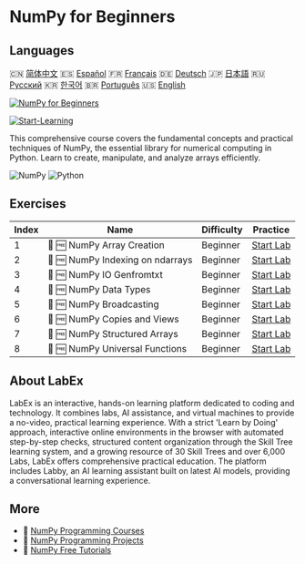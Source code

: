 # NumPy for Beginners

## Languages

🇨🇳 [简体中文](README_zh.md) 🇪🇸 [Español](README_es.md) 🇫🇷 [Français](README_fr.md) 🇩🇪 [Deutsch](README_de.md) 🇯🇵 [日本語](README_ja.md) 🇷🇺 [Русский](README_ru.md) 🇰🇷 [한국어](README_ko.md) 🇧🇷 [Português](README_pt.md) 🇺🇸 [English](README.md) 

[![NumPy for Beginners](https://cover-creator.labex.io/numpy-for-beginners.png)](https://labex.io/courses/numpy-for-beginners)

[![Start-Learning](https://img.shields.io/badge/Start-Learning-whitesmoke?style=for-the-badge)](https://labex.io/courses/numpy-for-beginners)

This comprehensive course covers the fundamental concepts and practical techniques of NumPy, the essential library for numerical computing in Python. Learn to create, manipulate, and analyze arrays efficiently.

![NumPy](https://img.shields.io/badge/NumPy-whitesmoke?style=for-the-badge&logo=numpy)
![Python](https://img.shields.io/badge/Python-whitesmoke?style=for-the-badge&logo=python)


## Exercises

|   Index | Name                             | Difficulty   | Practice                                                                                                   |
|---------|----------------------------------|--------------|------------------------------------------------------------------------------------------------------------|
|       1 | 📖 🆓 NumPy Array Creation       | Beginner     | <a target='_blank' href='https://labex.io/tutorials/numpy-numpy-array-creation-596338'>Start Lab</a>       |
|       2 | 📖 🆓 NumPy Indexing on ndarrays | Beginner     | <a target='_blank' href='https://labex.io/tutorials/numpy-numpy-indexing-on-ndarrays-596339'>Start Lab</a> |
|       3 | 📖 🆓 NumPy IO Genfromtxt        | Beginner     | <a target='_blank' href='https://labex.io/tutorials/numpy-numpy-io-genfromtxt-596340'>Start Lab</a>        |
|       4 | 📖 🆓 NumPy Data Types           | Beginner     | <a target='_blank' href='https://labex.io/tutorials/numpy-numpy-data-types-596341'>Start Lab</a>           |
|       5 | 📖 🆓 NumPy Broadcasting         | Beginner     | <a target='_blank' href='https://labex.io/tutorials/numpy-numpy-broadcasting-596342'>Start Lab</a>         |
|       6 | 📖 🆓 NumPy Copies and Views     | Beginner     | <a target='_blank' href='https://labex.io/tutorials/numpy-numpy-copies-and-views-596343'>Start Lab</a>     |
|       7 | 📖 🆓 NumPy Structured Arrays    | Beginner     | <a target='_blank' href='https://labex.io/tutorials/numpy-numpy-structured-arrays-596344'>Start Lab</a>    |
|       8 | 📖 🆓 NumPy Universal Functions  | Beginner     | <a target='_blank' href='https://labex.io/tutorials/numpy-numpy-universal-functions-596345'>Start Lab</a>  |

## About LabEx

LabEx is an interactive, hands-on learning platform dedicated to coding and technology. It combines labs, AI assistance, and virtual machines to provide a no-video, practical learning experience. With a strict 'Learn by Doing' approach, interactive online environments in the browser with automated step-by-step checks, structured content organization through the Skill Tree learning system, and a growing resource of 30 Skill Trees and over 6,000 Labs, LabEx offers comprehensive practical education. The platform includes Labby, an AI learning assistant built on latest AI models, providing a conversational learning experience.

## More

- 🔗 [NumPy Programming Courses](https://github.com/labex-labs/awesome-programming-courses)
- 🔗 [NumPy Programming Projects](https://github.com/labex-labs/awesome-programming-projects)
- 🔗 [NumPy Free Tutorials](https://github.com/labex-labs/numpy-free-tutorials)

